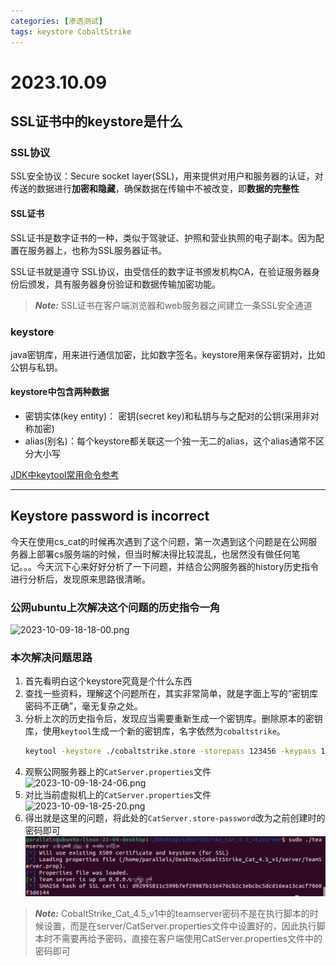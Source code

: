 ```yaml
---
categories: [渗透测试]
tags: keystore CobaltStrike
---
```

# 2023.10.09
## SSL证书中的keystore是什么
### SSL协议
SSL安全协议：Secure socket layer(SSL)，用来提供对用户和服务器的认证，对传送的数据进行**加密和隐藏**，确保数据在传输中不被改变，即**数据的完整性**
#### SSL证书
SSL证书是数字证书的一种，类似于驾驶证、护照和营业执照的电子副本。因为配置在服务器上，也称为SSL服务器证书。

SSL证书就是遵守 SSL协议，由受信任的数字证书颁发机构CA，在验证服务器身份后颁发，具有服务器身份验证和数据传输加密功能。

> **_Note:_** SSL证书在客户端浏览器和web服务器之间建立一条SSL安全通道

### keystore
java密钥库，用来进行通信加密，比如数字签名。keystore用来保存密钥对，比如公钥与私钥。

#### keystore中包含两种数据
- 密钥实体(key entity)： 密钥(secret key)和私钥与与之配对的公钥(采用非对称加密)
- alias(别名)：每个keystore都关联这一个独一无二的alias，这个alias通常不区分大小写

[JDK中keytool常用命令参考](https://blog.csdn.net/wecloud1314/article/details/123042277)
***
## Keystore password is incorrect
今天在使用cs_cat的时候再次遇到了这个问题，第一次遇到这个问题是在公网服务器上部署cs服务端的时候，但当时解决得比较混乱，也居然没有做任何笔记。。。今天沉下心来好好分析了一下问题，并结合公网服务器的history历史指令进行分析后，发现原来思路很清晰。

### 公网ubuntu上次解决这个问题的历史指令一角
![2023-10-09-18-18-00.png](https://s2.loli.net/2023/10/09/xrfD83cUKTyohwm.png)


### 本次解决问题思路
1. 首先看明白这个keystore究竟是个什么东西
2. 查找一些资料，理解这个问题所在，其实非常简单，就是字面上写的“密钥库密码不正确”，毫无复杂之处。
3. 分析上次的历史指令后，发现应当需要重新生成一个密钥库。删除原本的密钥库，使用<code>keytool</code>生成一个新的密钥库，名字依然为<code>cobaltstrike</code>。
    ```bash
    keytool -keystore ./cobaltstrike.store -storepass 123456 -keypass 123456 -genkey -keyalg RSA -alias cobaltstrike -dname "CN=*.microsoft.com, OU=Microsoft Corporation, O=Microsoft Corporation, L=Redmond, S=WA, C=US"
    ```
4. 观察公网服务器上的`CatServer.properties`文件
   ![2023-10-09-18-24-06.png](https://s2.loli.net/2023/10/09/usxCaTkW6jS2QYL.png)
5. 对比当前虚拟机上的`CatServer.properties`文件
   ![2023-10-09-18-25-20.png](https://s2.loli.net/2023/10/09/pO7YvZWhlJzAPIj.png)
6. 得出就是这里的问题，将此处的`CatServer.store-password`改为之前创建时的密码即可
   ![](2023-10-09-18-27-28.png)

> **_Note:_** CobaltStrike_Cat_4.5_v1中的teamserver密码不是在执行脚本的时候设置，而是在server/CatServer.properties文件中设置好的，因此执行脚本时不需要再给予密码，直接在客户端使用CatServer.properties文件中的密码即可
> 